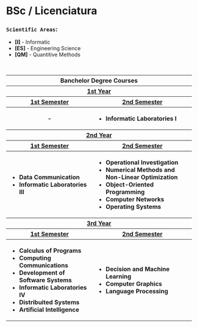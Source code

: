 # BSc / Licenciatura

### `Scientific Areas`:

- **[I]** - Informatic
- **[ES]** - Engineering Science
- **[QM]** - Quantitive Methods
<br>
<table width="1">
  <tr>
    <th colspan="3">Banchelor Degree Courses</th>
  </tr>
  <tr>
    <th colspan="2"><ins>1st Year</ins></th>
  </tr>
  <tr>
    <th><ins>1st Semester</ins></th>
    <th><ins>2nd Semester</ins></th>
  </tr>
  <tr>
    <th>-</th>
    <th align="left"><ul><li>Informatic Laboratories I</li></ul></th>
  </tr>
  <tr>
    <th colspan="2"><ins>2nd Year</ins></th>
  </tr>
  <tr>
    <th><ins>1st Semester</ins></th>
    <th><ins>2nd Semester</ins></th>
  </tr>
  <tr>
    <th align="left">
      <ul>
        <li>Data Communication</li>
        <li>Informatic Laboratories III</li>
      </ul>
    </th>
    <th align="left">
      <ul>
        <li>Operational Investigation</li>
        <li>Numerical Methods and Non-Linear Optimization</li>
        <li>Object-Oriented Programming</li>
        <li>Computer Networks</li>
        <li>Operating Systems</li>
      </ul>
    </th>
  </tr>
  <tr>
    <th colspan="2"><ins>3rd Year</ins></th>
  </tr>
  <tr>
    <th><ins>1st Semester</ins></th>
    <th><ins>2nd Semester</ins></th>
  </tr>
  <tr>
    <th align="left">
      <ul>
        <li>Calculus of Programs</li>
        <li>Computing Communications</li>
        <li>Development of Software Systems</li>
        <li>Informatic Laboratories IV</li>
        <li>Distribuited Systems</li>
        <li>Artificial Intelligence</li>
      </ul>
    </th>
    <th align="left">
      <ul>
        <li>Decision and Machine Learning</li>
        <li>Computer Graphics</li>
        <li>Language Processing</li>
      </ul>
    </th>
  </tr>
</table>